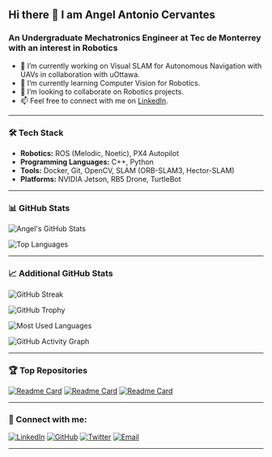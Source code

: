 ## Hi there 👋 I am Angel Antonio Cervantes
### An Undergraduate Mechatronics Engineer at Tec de Monterrey with an interest in Robotics 

- 🔭 I’m currently working on Visual SLAM for Autonomous Navigation with UAVs in collaboration with uOttawa.
- 🌱 I’m currently learning Computer Vision for Robotics.
- 👯 I’m looking to collaborate on Robotics projects.
- 📫 Feel free to connect with me on [LinkedIn](https://www.linkedin.com/in/angelcervant1/).

---

### 🛠️ Tech Stack
- **Robotics:** ROS (Melodic, Noetic), PX4 Autopilot
- **Programming Languages:** C++, Python
- **Tools:** Docker, Git, OpenCV, SLAM (ORB-SLAM3, Hector-SLAM)
- **Platforms:** NVIDIA Jetson, RB5 Drone, TurtleBot

---

### 📊 GitHub Stats

![Angel's GitHub Stats](https://github-readme-stats.vercel.app/api?username=angelcervant1&show_icons=true&theme=radical)

![Top Languages](https://github-readme-stats.vercel.app/api/top-langs/?username=angelcervant1&layout=compact&theme=radical)

---

### 📈 Additional GitHub Stats

![GitHub Streak](https://github-readme-streak-stats.herokuapp.com/?user=angelcervant1&theme=radical)

![GitHub Trophy](https://github-profile-trophy.vercel.app/?username=angelcervant1&theme=radical)

![Most Used Languages](https://github-readme-stats.vercel.app/api/top-langs/?username=angelcervant1&langs_count=10&theme=radical&layout=compact)

![GitHub Activity Graph](https://activity-graph.herokuapp.com/graph?username=angelcervant1&theme=react-dark&hide_border=true)

---

### 🏆 Top Repositories

<!-- Replace the links and repository names with your actual top repositories -->
[![Readme Card](https://github-readme-stats.vercel.app/api/pin/?username=angelcervant1&repo=Visual-SLAM-UAV)](https://github.com/angelcervant1/rb5_vision)
[![Readme Card](https://github-readme-stats.vercel.app/api/pin/?username=angelcervant1&repo=Robotics-Projects)](https://github.com/angelcervant1/rb5-jetson_docker)
[![Readme Card](https://github-readme-stats.vercel.app/api/pin/?username=angelcervant1&repo=Computer-Vision-Robotics)](https://github.com/angelcervant1/rb5-flight-summer-dev_ws)

---

### 🔗 Connect with me:
[![LinkedIn](https://img.shields.io/badge/-LinkedIn-blue?style=flat&logo=Linkedin&logoColor=white)](https://www.linkedin.com/in/angelcervant1/)
[![GitHub](https://img.shields.io/badge/-GitHub-black?style=flat&logo=github&logoColor=white)](https://github.com/angelcervant1)
[![Twitter](https://img.shields.io/badge/-Twitter-blue?style=flat&logo=Twitter&logoColor=white)](https://twitter.com/your-twitter-handle)
[![Email](https://img.shields.io/badge/-Email-D14836?style=flat&logo=Gmail&logoColor=white)](mailto:angelcervant@hotmail.com)

---
